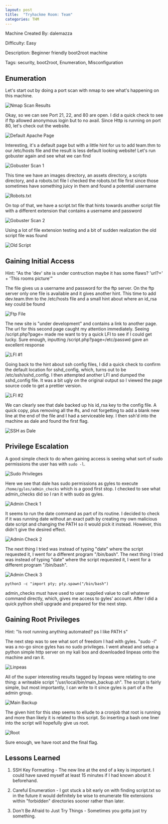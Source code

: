 ```yaml
---
layout: post
title:  "Tryhackme Room: Team"
categories: THM
---
```


Machine Created By: dalemazza

Difficulty: Easy

Description: Beginner friendly boot2root machine

Tags: security, boot2root, Enumeration, Misconfiguration

## Enumeration

Let's start out by doing a port scan with nmap to see what's happening on this machine.

![Nmap Scan Results](/assets/THM-Team/nmap-THM-Team.png)

Okay, so we can see Port 21, 22, and 80 are open.
I did a quick check to see if ftp allowed anonymous login but to no avail.
Since Http is running on port 80, let's check out the website.

![Default Apache Page](/assets/THM-Team/apache-THM-Team.png)

Interesting, it's a default page but with a little hint for us to add team.thm to our /etc/hosts file
and the result is less default looking website! Let's run gobuster again and see what we can find

![Gobuster Scan 1](/assets/THM-Team/gobuster-THM-Team.png)

This time we have an images directory, an assets directory, a scripts directory, and a robots.txt file
I checked the robots.txt file first since those sometimes have something juicy in them and found a potential username

![Robots.txt](/assets/THM-Team/robots-THM-Team.png)

On top of that, we have a script.txt file that hints towards another script file with
a different extension that contains a username and password

![Gobuster Scan 2](/assets/THM-Team/gobuster2-THM-Team.png)

Using a lot of file extension testing and a bit of sudden realization the old script file was found

![Old Script](/assets/THM-Team/script-old-THM-Team.png)

## Gaining Initial Access

Hint: "As the 'dev' site is under contruction maybe it has some flaws? 'url?=' + 'This rooms picture'"

The file gives us a username and password for the ftp server. On the ftp server only one file is available and it gives another
hint. This time to add dev.team.thm to the /etc/hosts file and a small hint about where an id_rsa key could be found 

![Ftp File](/assets/THM-Team/newsite-THM-Team.png)

The new site is "under development" and contains a link to another page. The url for this second page caught my attention
immediately. Seeing /script.php?page= made me want to try a quick LFI to see if I could get lucky. Sure enough, inputting
/script.php?page=/etc/passwd gave an excellent response

![LFI #1](/assets/THM-Team/lfi1-THM-Team.png)

Going back to the hint about ssh config files, I did a quick check to confirm the default location for sshd_config, which,
turns out to be /etc/ssh/sshd_config. I then attempted another LFI and dumped the sshd_config file. It was a bit ugly
on the original output so I viewed the page source code to get a prettier version.

![LFI #2](/assets/THM-Team/lfi2-THM-Team.png)

We can clearly see that dale backed up his id_rsa key to the config file. A quick copy, plus removing all the #s, and 
not forgetting to add a blank new line at the end of the file and I had a serviceable key. I then ssh'd into the machine
as dale and found the first flag.

![SSH as Dale](/assets/THM-Team/user-THM-Team.png)

## Privilege Escalation

A good simple check to do when gaining access is seeing what sort of sudo permissions the user has with `sudo -l`.

![Sudo Privileges](/assets/THM-Team/sudopriv-THM-Team)

Here we see that dale has sudo permissions as gyles to execute `/home/gyles/admin_checks` which is a good first stop.
I checked to see what admin_checks did so I ran it with sudo as gyles.

![Admin Check 1](/assets/THM-Team/admin-check-THM-Team.png)

It seems to run the date command as part of its routine. I decided to check if it was running date without an exact path
by creating my own malicious date script and changing the PATH so it would pick it instead. However, this didn't give
the desired effect.

![Admin Check 2](/assets/THM-Team/admin-check-fail-THM-Team.png)

The next thing I tried was instead of typing "date" where the script requested it, I went for a different program "/bin/bash".
The next thing I tried was instead of typing "date" where the script requested it, I went for a different program "/bin/bash".

![Admin Check 3](/assets/THM-Team/admin-check-success-THM-Team.png)

    python3 -c "import pty; pty.spawn("/bin/bash")

admin_checks must have used to user supplied value to call whatever command directly, which, gives me access to gyles' account.
After I did a quick python shell upgrade and prepared for the next step.

## Gaining Root Privileges

Hint: "Is root running anything automated? ps I like PATH s"

The next step was to see what sort of freedom I had with gyles. "sudo -l" was a no-go since gyles has no sudo privileges.
I went ahead and setup a python simple http server on my kali box and downloaded linpeas onto the machine and ran it.

![Linpeas](/assets/THM-Team/linpeas-sh-THM-Team.png)

All of the super interesting results tagged by linpeas were relating to one thing: a writeable script
"/usr/local/bin/main_backup.sh". The script is fairly simple, but most importantly, I can write to it since gyles is
part of a the admin group. 

![Main Backup](/assets/THM-Team/main_backup-THM-Team.png)

The given hint for this step seems to ellude to a cronjob that root is running and more than likely it is related to this script.
So inserting a bash one liner into the script will hopefully give us root.

![Root](/assets/THM-Team/root-THM-Team.png)

Sure enough, we have root and the final flag.


## Lessons Learned

1. SSH Key Formatting - The new line at the end of a key is important. I could have saved myself at least 15 minutes if
I had known about it beforehand.

2. Careful Enumeration - I got stuck a bit early on with finding script.txt so in the future it would definitely be wise
to enumerate file extensions within "forbidden" directories sooner rather than later.

3. Don't Be Afraid to Just Try Things - Sometimes you gotta just try something. 






